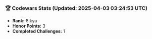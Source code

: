 ### 🏆 Codewars Stats (Updated: 2025-04-03 03:24:53 UTC)

- **Rank:** 8 kyu
- **Honor Points:** 3
- **Completed Challenges:** 1
